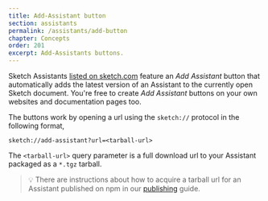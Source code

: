 ```yaml
---
title: Add-Assistant button
section: assistants
permalink: /assistants/add-button
chapter: Concepts
order: 201
excerpt: Add-Assistants buttons.
---
```


Sketch Assistants [listed on sketch.com](/assistants/publishing#listing-on-sketchcom) feature an _Add Assistant_ button that automatically adds the latest version of an Assistant to the currently open Sketch document. You're free to create _Add Assistant_ buttons on your own websites and documentation pages too.

The buttons work by opening a url using the `sketch://` protocol in the following format,

```
sketch://add-assistant?url=<tarball-url>
```

The `<tarball-url>` query parameter is a full download url to your Assistant packaged as a `*.tgz` tarball.

> 💡 There are instructions about how to acquire a tarball url for an Assistant published on npm in our [publishing](/assistants/publishing#publishing-to-npm) guide.